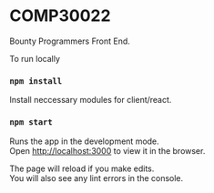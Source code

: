 # COMP30022
Bounty Programmers Front End.

To run locally

### `npm install`

Install neccessary modules for client/react.


### `npm start`

Runs the app in the development mode.<br />
Open [http://localhost:3000](http://localhost:3000) to view it in the browser.

The page will reload if you make edits.<br />
You will also see any lint errors in the console.
